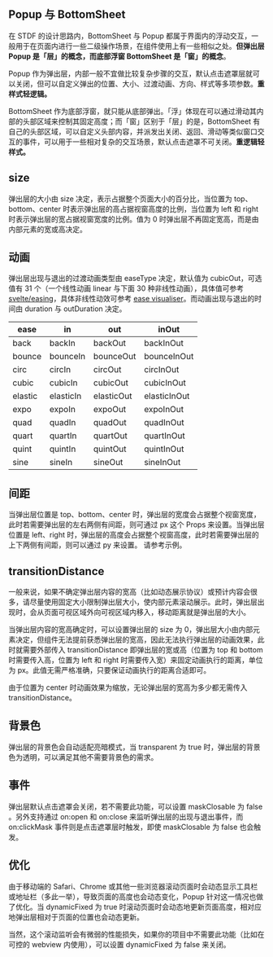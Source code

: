 ## Popup 与 BottomSheet

在 STDF 的设计思路内，BottomSheet 与 Popup 都属于界面内的浮动交互，一般用于在页面内进行一些二级操作场景，在组件使用上有一些相似之处。**但弹出层 Popup 是「层」的概念，而底部浮窗 BottomSheet 是「窗」的概念**。

Popup 作为弹出层，内部一般不宜做比较复杂步骤的交互，默认点击遮罩层就可以关闭，但可以自定义弹出的位置、大小、过渡动画、方向、样式等多项参数。**重样式轻逻辑。**

BottomSheet 作为底部浮窗，就只能从底部弹出。「浮」体现在可以通过滑动其内部的头部区域来控制其固定高度；而「窗」区别于「层」的是，BottomSheet 有自己的头部区域，可以自定义头部内容，并派发出关闭、返回、滑动等类似窗口交互的事件，可以用于一些相对复杂的交互场景，默认点击遮罩不可关闭。**重逻辑轻样式。**

## size

弹出层的大小由 size 决定，表示占据整个页面大小的百分比，当位置为 top、bottom、center 时表示弹出层的高占据视窗高度的比例，当位置为 left 和 right 时表示弹出层的宽占据视窗宽度的比例。值为 0 时弹出层不再固定宽高，而是由内部元素的宽或高决定。

## 动画

弹出层出现与退出的过渡动画类型由 easeType 决定，默认值为 cubicOut，可选值有 31 个（一个线性动画 linear 与下面 30 种非线性动画），具体值可参考 [svelte/easing](https://svelte.dev/docs#run-time-svelte-easing)，具体非线性动效可参考 [ease visualiser](https://svelte.dev/examples/easing)。而动画出现与退出的时间由 duration 与 outDuration 决定。

| ease    | in        | out        | inOut        |
| ------- | --------- | ---------- | ------------ |
| back    | backIn    | backOut    | backInOut    |
| bounce  | bounceIn  | bounceOut  | bounceInOut  |
| circ    | circIn    | circOut    | circInOut    |
| cubic   | cubicIn   | cubicOut   | cubicInOut   |
| elastic | elasticIn | elasticOut | elasticInOut |
| expo    | expoIn    | expoOut    | expoInOut    |
| quad    | quadIn    | quadOut    | quadInOut    |
| quart   | quartIn   | quartOut   | quartInOut   |
| quint   | quintIn   | quintOut   | quintInOut   |
| sine    | sineIn    | sineOut    | sineInOut    |

## 间距

当弹出层位置是 top、bottom、center 时，弹出层的宽度会占据整个视窗宽度，此时若需要弹出层的左右两侧有间距，则可通过 px 这个 Props 来设置。当弹出层位置是 left、right 时，弹出层的高度会占据整个视窗高度，此时若需要弹出层的上下两侧有间距，则可以通过 py 来设置。 请参考示例。

## transitionDistance

一般来说，如果不确定弹出层内容的宽高（比如动态展示协议）或预计内容会很多，请尽量使用固定大小限制弹出层大小，使内部元素滚动展示。此时，弹出层出现时，会从页面可视区域外向可视区域内移入，移动距离就是弹出层的大小。

当弹出层内容的宽高确定时，可以设置弹出层的 size 为 0，弹出层大小由内部元素决定，但组件无法提前获悉弹出层的宽高，因此无法执行弹出层的动画效果，此时就需要外部传入 transitionDistance 即弹出层的宽或高（位置为 top 和 bottom 时需要传入高，位置为 left 和 right 时需要传入宽）来固定动画执行的距离，单位为 px。此值无需严格准确，只要保证动画执行的距离合适即可。

由于位置为 center 时动画效果为缩放，无论弹出层的宽高为多少都无需传入 transitionDistance。

## 背景色

弹出层的背景色会自动适配亮暗模式，当 transparent 为 true 时，弹出层的背景色为透明，可以满足其他不需要背景色的需求。

## 事件

弹出层默认点击遮罩会关闭，若不需要此功能，可以设置 maskClosable 为 false 。另外支持通过 on:open 和 on:close 来监听弹出层的出现与退出事件，而 on:clickMask 事件则是点击遮罩层时触发，即使 maskClosable 为 false 也会触发。

## 优化

由于移动端的 Safari、Chrome 或其他一些浏览器滚动页面时会动态显示工具栏或地址栏（多此一举），导致页面的高度也会动态变化，Popup 针对这一情况也做了优化。当 dynamicFixed 为 true 时滚动页面时会动态地更新页面高度，相对应地弹出层相对于页面的位置也会动态更新。

当然，这个滚动监听会有微弱的性能损失，如果你的项目中不需要此功能（比如在可控的 webview 内使用），可以设置 dynamicFixed 为 false 来关闭。
